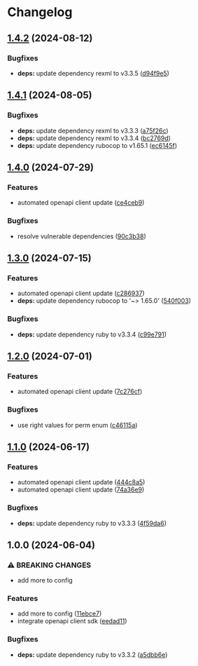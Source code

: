 # Changelog

## [1.4.2](https://github.com/kleister/kleister-ruby/compare/v1.4.1...v1.4.2) (2024-08-12)


### Bugfixes

* **deps:** update dependency rexml to v3.3.5 ([d94f9e5](https://github.com/kleister/kleister-ruby/commit/d94f9e5ac421775a9fa5fbe1ed70f36886578aac))

## [1.4.1](https://github.com/kleister/kleister-ruby/compare/v1.4.0...v1.4.1) (2024-08-05)


### Bugfixes

* **deps:** update dependency rexml to v3.3.3 ([a75f26c](https://github.com/kleister/kleister-ruby/commit/a75f26cfc050673ce661699095ddd50688b61f90))
* **deps:** update dependency rexml to v3.3.4 ([bc2769d](https://github.com/kleister/kleister-ruby/commit/bc2769de23c73e57025dd91316e9e82232ad7fc1))
* **deps:** update dependency rubocop to v1.65.1 ([ec6145f](https://github.com/kleister/kleister-ruby/commit/ec6145f473e05b0b3af13510eae1ea3b81346d21))

## [1.4.0](https://github.com/kleister/kleister-ruby/compare/v1.3.0...v1.4.0) (2024-07-29)


### Features

* automated openapi client update ([ce4ceb9](https://github.com/kleister/kleister-ruby/commit/ce4ceb9087dd4b194501623d993f0c8f60e9937a))


### Bugfixes

* resolve vulnerable dependencies ([90c3b38](https://github.com/kleister/kleister-ruby/commit/90c3b389216bb8ffdc78faf65d543bda12c84307))

## [1.3.0](https://github.com/kleister/kleister-ruby/compare/v1.2.0...v1.3.0) (2024-07-15)


### Features

* automated openapi client update ([c286937](https://github.com/kleister/kleister-ruby/commit/c286937d56e0c093ae6613f81313e732acc152b7))
* **deps:** update dependency rubocop to '~> 1.65.0' ([540f003](https://github.com/kleister/kleister-ruby/commit/540f0032434b4f2c2a7b6105af40cae935333874))


### Bugfixes

* **deps:** update dependency ruby to v3.3.4 ([c99e791](https://github.com/kleister/kleister-ruby/commit/c99e791a38f434ae67d0028296bbeb0aa40f53be))

## [1.2.0](https://github.com/kleister/kleister-ruby/compare/v1.1.0...v1.2.0) (2024-07-01)


### Features

* automated openapi client update ([7c276cf](https://github.com/kleister/kleister-ruby/commit/7c276cf7ec961ed99b61ddf4be35ea59ac70eed7))


### Bugfixes

* use right values for perm enum ([c46115a](https://github.com/kleister/kleister-ruby/commit/c46115a81b3a1f4e9ec487db386e2448cfd90c07))

## [1.1.0](https://github.com/kleister/kleister-ruby/compare/v1.0.0...v1.1.0) (2024-06-17)


### Features

* automated openapi client update ([444c8a5](https://github.com/kleister/kleister-ruby/commit/444c8a527ea25d675fdfb83719c199952bebdb06))
* automated openapi client update ([74a36e9](https://github.com/kleister/kleister-ruby/commit/74a36e9901fe9e57b4e600d6bfbc2c826221019c))


### Bugfixes

* **deps:** update dependency ruby to v3.3.3 ([4f59da6](https://github.com/kleister/kleister-ruby/commit/4f59da6ab5f46da7393fefd7b100dd2f532df838))

## 1.0.0 (2024-06-04)


### ⚠ BREAKING CHANGES

* add more to config

### Features

* add more to config ([11ebce7](https://github.com/kleister/kleister-ruby/commit/11ebce792a0f987358abd6b2ae5322a1da80fc39))
* integrate openapi client sdk ([eedad11](https://github.com/kleister/kleister-ruby/commit/eedad117984f04b53e9f111cd3d1bf8c5c82cea1))


### Bugfixes

* **deps:** update dependency ruby to v3.3.2 ([a5dbb6e](https://github.com/kleister/kleister-ruby/commit/a5dbb6ec27ee05a3c4fce9b69a59ddb5c2b403f0))
